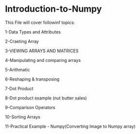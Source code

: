 # Introduction-to-Numpy
This File will cover followinf topics:

1-Data Types and Attributes

2-Craeting Array

3-VIEWING ARRAYS AND MATRICES

4-Manipulating and comparing arrays

5-Arithmatic

6-Reshaping & transposing

7-Dot Product

8-Dot product example (nut butter sales)

9-Comparison Operators

10-Sorting Arrays

11-Practical  Example - Numpy(Converting Image to Numpy array)
